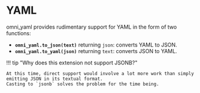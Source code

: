 # YAML

omni_yaml provides rudimentary support for YAML in the form of two functions:

* **`omni_yaml.to_json(text)`** returning `json`: converts YAML to JSON.
* **`omni_yaml.to_yaml(json)`** returning `text`: converts JSON to YAML.

!!! tip "Why does this extension not support JSONB?"

    At this time, direct support would involve a lot more work than simply emitting JSON in its textual format.
    Casting to `jsonb` solves the problem for the time being.